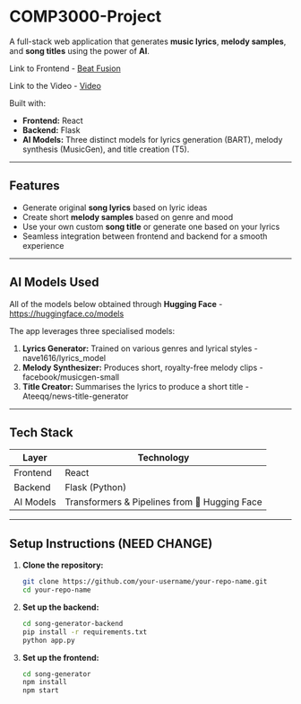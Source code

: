 # COMP3000-Project

A full-stack web application that generates **music lyrics**, **melody samples**, and **song titles** using the power of **AI**.

Link to Frontend - [Beat Fusion](https://beat-fusion.netlify.app)

Link to the Video - [Video](https://www.youtube.com/watch?v=I-QZbI5txHQ)

Built with:

- **Frontend:** React  
- **Backend:** Flask  
- **AI Models:** Three distinct models for lyrics generation (BART), melody synthesis (MusicGen), and title creation (T5).

---

## Features

-  Generate original **song lyrics** based on lyric ideas  
-  Create short **melody samples** based on genre and mood 
-  Use your own custom **song title** or generate one based on your lyrics 
-  Seamless integration between frontend and backend for a smooth experience

---

## AI Models Used

All of the models below obtained through **Hugging Face** - https://huggingface.co/models

The app leverages three specialised models:

1. **Lyrics Generator:** Trained on various genres and lyrical styles - nave1616/lyrics_model
2. **Melody Synthesizer:** Produces short, royalty-free melody clips - facebook/musicgen-small
3. **Title Creator:** Summarises the lyrics to produce a short title - Ateeqq/news-title-generator

---

##  Tech Stack

| Layer     | Technology |
|-----------|------------|
| Frontend  | React      |
| Backend   | Flask (Python)     |
| AI Models | Transformers & Pipelines from 🤗 Hugging Face |

---

##  Setup Instructions (NEED CHANGE)

1. **Clone the repository:**

   ```bash
   git clone https://github.com/your-username/your-repo-name.git
   cd your-repo-name
   
2. **Set up the backend:**

   ```bash
   cd song-generator-backend
   pip install -r requirements.txt
   python app.py
   
1. **Set up the frontend:**

   ```bash
   cd song-generator
   npm install
   npm start

